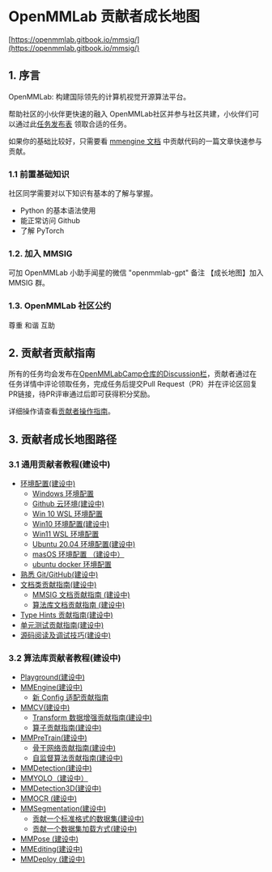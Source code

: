 # OpenMMLab 贡献者成长地图

[https://openmmlab.gitbook.io/mmsig/](https://openmmlab.gitbook.io/mmsig/)

## 1. 序言

OpenMMLab: 构建国际领先的计算机视觉开源算法平台。

帮助社区的小伙伴更快速的融入
OpenMMLab社区并参与社区共建，小伙伴们可以通过此[任务发布表](https://aicarrier.feishu.cn/sheets/shtcnE5FlKLcg4vMjMMoq4kFL1f)
领取合适的任务。

如果你的基础比较好，只需要看 [mmengine 文档](https://mmengine.readthedocs.io/zh\_CN/latest/notes/contributing.html)
中贡献代码的一篇文章快速参与贡献。

### 1.1 前置基础知识

社区同学需要对以下知识有基本的了解与掌握。

* Python 的基本语法使用
* 能正常访问 Github
* 了解 PyTorch

### 1.2. 加入 MMSIG

可加 OpenMMLab 小助手闻星的微信 "openmmlab-gpt" 备注 【成长地图】加入 MMSIG 群。

### 1.3. OpenMMLab 社区公约

尊重 和谐 互助

## 2. 贡献者贡献指南

所有的任务均会发布在[OpenMMLabCamp仓库的Discussion栏](https://github.com/open-mmlab/OpenMMLabCamp/discussions)，贡献者通过在任务详情中评论领取任务，完成任务后提交Pull Request（PR）并在评论区回复PR链接，待PR评审通过后即可获得积分奖励。

详细操作请查看[贡献者操作指南](general/task/taskdoc.md)。

## 3. 贡献者成长地图路径

### 3.1 通用贡献者教程(建设中) <a href="#general" id="general"></a>

* [环境配置(建设中)](general/env/)
    * [Windows 环境配置](general/env/win11.md)
    * [Github 云环境(建设中)](general/env/github.md)
    * [Win 10 WSL 环境配置](general/env/win10wsl.md)
    * [Win10 环境配置(建设中)](broken-reference)
    * [Win11 WSL 环境配置](broken-reference)
    * [Ubuntu 20.04 环境配置(建设中)](general/env/ubuntu20.md)
    * [masOS 环境配置 （建设中）](broken-reference)
    * [ubuntu docker 环境配置](general/env/ubuntu\_docker.md)
* [熟悉 Git/GitHub(建设中)](general/git.md)
* [文档类贡献指南(建设中)](general/doc.md)
    * [MMSIG 文档贡献指南 (建设中)](general/doc/mmsigdoc.md)
    * [算法库文档贡献指南 (建设中)](general/doc/repodoc.md)
* [Type Hints 贡献指南(建设中)](general/typehints.md)
* [单元测试贡献指南(建设中)](general/unitest.md)
* [源码阅读及调试技巧(建设中)](general/sourcedebug.md)

### 3.2 算法库贡献者教程(建设中) <a href="#mm" id="mm"></a>

* [Playground(建设中)](mm/playground-jian-she-zhong.md)
* [MMEngine(建设中)](mm/mmengine.md)
    * [新 Config 适配贡献指南](mm/mmengine/newconfig.md)
* [MMCV(建设中)](mm/mmcv.md)
    * [Transform 数据增强贡献指南(建设中)](mm/mmcv/transform.md)
    * [算子贡献指南(建设中)](mm/mmcv/suan-zi-gong-xian-zhi-nan-jian-she-zhong.md)
* [MMPreTrain(建设中)](mm/mmpretrain/)
    * [骨干网络贡献指南(建设中)](mm/mmpretrain/backbone.md)
    * [自监督算法贡献指南(建设中)](mm/mmpretrain/selfsupc.md)
* [MMDetection(建设中)](mm/mmdetection.md)
* [MMYOLO（建设中）](mm/mmyolo.md)
* [MMDetection3D(建设中)](mm/mmdetection3d.md)
* [MMOCR (建设中)](mm/mmocr.md)
* [MMSegmentation(建设中)](mm/mmsegmentation.md)
    * [贡献一个标准格式的数据集(建设中)](mm/mmsegmentation/standdata.md)
    * [贡献一个数据集加载方式(建设中)](mm/mmsegmentation/dataloader.md)
* [MMPose (建设中)](mm/mmpose.md)
* [MMEditing(建设中)](mm/mmediting.md)
* [MMDeploy (建设中)](mm/mmdeploy.md)
